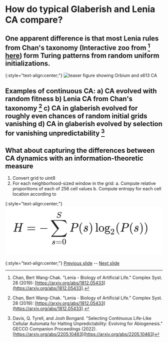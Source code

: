 # How do typical Glaberish and Lenia CA compare?

## One apparent difference is that most Lenia rules from Chan's taxonomy (Interactive zoo from [^Ch2019] [here](https://chakazul.github.io/Lenia/JavaScript/Lenia.html)) form Turing patterns from random uniform initializations. 

{:style="text-align:center;"}
![teaser figure showing Orbium and s613 CA](https://raw.githubusercontent.com/riveSunder/yuca/master/assets/glaberish/representative_cca.gif)

## Examples of continuous CA: a) CA evolved with random fitness b) Lenia CA from Chan's taxonomy [^Ch2019] c) CA in glaberish evolved for roughly even chances of random initial grids vanishing d) CA in glaberish evolved by selection for vanishing unpredictability [^Da2022] 

## What about capturing the differences between CA dynamics with an information-theoretic measure

1. Convert grid to uint8
2. For each neighborhood-sized window in the grid:
    a. Compute relative proporitions of each of 256 cell values 
    b. Compute entropy for each cell location according to 

{:style="text-align:center;"}
![teaser figure showing Orbium and s613 CA](https://raw.githubusercontent.com/riveSunder/yuca/master/assets/equations/spatial_entropy.png)

[^Ch2019]: Chan, Bert Wang-Chak. "Lenia - Biology of Artificial Life." Complex Syst. 28 (2019): [https://arxiv.org/abs/1812.05433](https://arxiv.org/abs/1812.05433).

[^Da2022]: Davis, Q. Tyrell, and Josh Bongard. "Selecting Continuous Life-Like Cellular Automata for Halting Unpredictability: Evolving for Abiogenesis." GECCO Companion Proceedings (2022). [https://arxiv.org/abs/2205.10463](https://arxiv.org/abs/2205.10463)

{:style="text-align:center;"}
[Previous slide](https://rivesunder.github.io/yuca/g_slide_007) -- [Next slide](https://rivesunder.github.io/yuca/g_slide_009)
